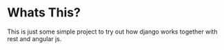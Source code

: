 Whats This?
===========

This is just some simple project to try out how django works together with rest
and angular js.
